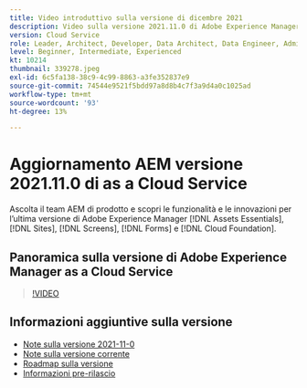 ```yaml
---
title: Video introduttivo sulla versione di dicembre 2021
description: Video sulla versione 2021.11.0 di Adobe Experience Manager as a Cloud Service.
version: Cloud Service
role: Leader, Architect, Developer, Data Architect, Data Engineer, Admin, User
level: Beginner, Intermediate, Experienced
kt: 10214
thumbnail: 339278.jpeg
exl-id: 6c5fa138-38c9-4c99-8863-a3fe352837e9
source-git-commit: 74544e9521f5bdd97a8d8b4c7f3a9d4a0c1025ad
workflow-type: tm+mt
source-wordcount: '93'
ht-degree: 13%

---
```


# Aggiornamento AEM versione 2021.11.0 di as a Cloud Service

Ascolta il team AEM di prodotto e scopri le funzionalità e le innovazioni per l’ultima versione di Adobe Experience Manager [!DNL Assets Essentials], [!DNL Sites], [!DNL Screens], [!DNL Forms] e [!DNL Cloud Foundation].

## Panoramica sulla versione di Adobe Experience Manager as a Cloud Service

>[!VIDEO](https://video.tv.adobe.com/v/339278/?quality=12&learn=on)

## Informazioni aggiuntive sulla versione

* [Note sulla versione 2021-11-0](https://experienceleague.adobe.com/docs/experience-manager-cloud-service/content/release-notes/release-notes/2021/release-notes-2021-11-0.html)
* [Note sulla versione corrente](https://experienceleague.adobe.com/docs/experience-manager-cloud-service/content/release-notes/home.html)
* [Roadmap sulla versione](https://experienceleague.adobe.com/docs/experience-manager-release-information/aem-release-updates/update-releases-roadmap.html?lang=it)
* [Informazioni pre-rilascio](https://experienceleague.adobe.com/docs/experience-manager-cloud-service/content/release-notes/prerelease.html?lang=it)
